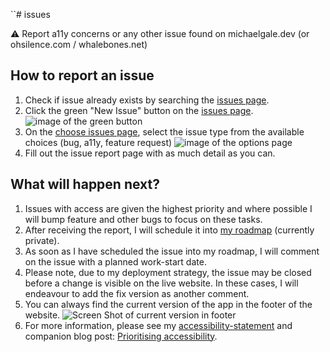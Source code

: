 ``# issues

⚠️ Report a11y concerns or any other issue found on michaelgale.dev (or ohsilence.com / whalebones.net) 

## How to report an issue

1. Check if issue already exists by searching the [issues page](https://github.com/miclgael/issues/issues).
2. Click the green "New Issue" button on the [issues page](https://github.com/miclgael/issues/issues). ![image of the green button](https://github.com/miclgael/issues/assets/4301358/49e1ae85-48bc-41f8-a480-a7af7885414b)
3. On the [choose issues page](https://github.com/miclgael/issues/issues/new/choose), select the issue type from the available choices (bug, a11y, feature request) ![image of the options page](https://github.com/miclgael/issues/assets/4301358/e6ba763d-47ec-49ec-b690-584d62bc19d3)
4. Fill out the issue report page with as much detail as you can.

## What will happen next?

1. Issues with access are given the highest priority and where possible I will bump feature and other bugs to focus on these tasks. 
2. After receiving the report, I will schedule it into [my roadmap](https://github.com/users/miclgael/projects/4) (currently private).
3. As soon as I have scheduled the issue into my roadmap, I will comment on the issue with a planned work-start date. 
4. Please note, due to my deployment strategy, the issue may be closed before a change is visible on the live website. In these cases, I will endeavour to add the fix version as another comment. 
5. You can always find the current version of the app in the footer of the website. ![Screen Shot of current version in footer](https://github.com/miclgael/issues/assets/4301358/0af5b8bf-c09e-4a44-9652-924c32a7ab24)
6. For more information, please see my [accessibility-statement](http://michaelgale.dev/accessibility-statement) and companion blog post: [Prioritising accessibility](https://www.michaelgale.dev/blog/prioritising-accessibility).
